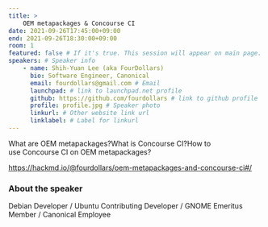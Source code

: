 ```yaml
---
title: >
    OEM metapackages & Concourse CI 
date: 2021-09-26T17:45:00+09:00
end: 2021-09-26T18:30:00+09:00
room: 1
featured: false # If it's true. This session will appear on main page.
speakers: # Speaker info
    - name: Shih-Yuan Lee (aka FourDollars)
      bio: Software Engineer, Canonical
      email: fourdollars@gmail.com # Email
      launchpad: # link to launchpad.net profile
      github: https://github.com/fourdollars # link to github profile
      profile: profile.jpg # Speaker photo
      linkurl: # Other website link url
      linklabel: # Label for linkurl
---
```

What are OEM metapackages?What is Concourse CI?How to use Concourse CI on OEM metapackages?

https://hackmd.io/@fourdollars/oem-metapackages-and-concourse-ci#/

### About the speaker
Debian Developer / Ubuntu Contributing Developer / GNOME Emeritus Member / Canonical Employee
